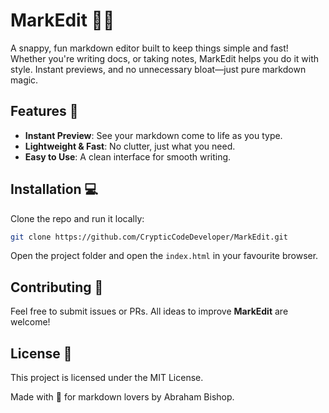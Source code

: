 # MarkEdit 📝✨
A snappy, fun markdown editor built to keep things simple and fast! Whether you're writing docs, or taking notes, MarkEdit helps you do it with style. Instant previews, and no unnecessary bloat—just pure markdown magic.

## Features 🚀
- **Instant Preview**: See your markdown come to life as you type.
- **Lightweight & Fast**: No clutter, just what you need.
- **Easy to Use**: A clean interface for smooth writing.

## Installation 💻
Clone the repo and run it locally:
```bash
git clone https://github.com/CrypticCodeDeveloper/MarkEdit.git
```
Open the project folder and open the `index.html` in your favourite browser.

## Contributing 🤝
Feel free to submit issues or PRs. All ideas to improve **MarkEdit** are welcome!

## License 📄
This project is licensed under the MIT License.

Made with 💖 for markdown lovers by Abraham Bishop.
